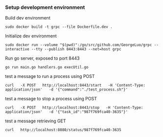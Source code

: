 ### Setup development environment
Build dev environment
```
sudo docker build -t grpc --file Dockerfile.dev .
```
Initialize dev environment
```
sudo docker run --volume "$(pwd)":/go/src/github.com/GeorgeLuo/grpc --interactive --tty --publish 8443:8443 --net=host grpc
```
Run go server, exposed to port 8443
```
go run main.go handlers.go execUtil.go
```


test a message to run a process using POST
```
curl   -X POST   http://localhost:8443/start   -H 'Content-Type: application/json'   -d '{"command":"./test_process.sh"}'
```
test a message to stop a process using POST
```
curl   -X POST   http://localhost:8443/stop   -H 'Content-Type: application/json'   -d '{"task_id":"987f769fca40-3635"}'
```
test a message retrieving GET
```
curl   http://localhost:8080/status/987f769fca40-3635
```
